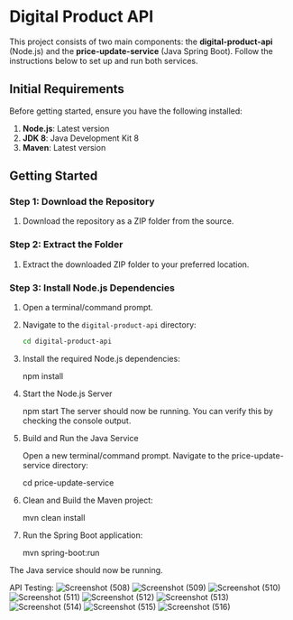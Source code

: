 # Digital Product API

This project consists of two main components: the **digital-product-api** (Node.js) and the **price-update-service** (Java Spring Boot). Follow the instructions below to set up and run both services.

## Initial Requirements

Before getting started, ensure you have the following installed:

1. **Node.js**: Latest version
2. **JDK 8**: Java Development Kit 8
3. **Maven**: Latest version

## Getting Started

### Step 1: Download the Repository

1. Download the repository as a ZIP folder from the source.

### Step 2: Extract the Folder

1. Extract the downloaded ZIP folder to your preferred location.

### Step 3: Install Node.js Dependencies

1. Open a terminal/command prompt.
2. Navigate to the `digital-product-api` directory:

   ```bash
   cd digital-product-api
3. Install the required Node.js dependencies:

   npm install

4. Start the Node.js Server

   npm start
   The server should now be running. You can verify this by checking the console output.

5. Build and Run the Java Service

   Open a new terminal/command prompt.
   Navigate to the price-update-service directory:

   cd price-update-service

6. Clean and Build the Maven project:

   mvn clean install

7. Run the Spring Boot application:

   mvn spring-boot:run

The Java service should now be running.

API Testing:
![Screenshot (508)](https://github.com/user-attachments/assets/4d60d341-9b71-4bc2-ac25-b1fc581c5248)
![Screenshot (509)](https://github.com/user-attachments/assets/db131d45-bbd3-457e-a990-b26a23dca47d)
![Screenshot (510)](https://github.com/user-attachments/assets/0d09142b-2556-429f-a84b-9efe4356a86a)
![Screenshot (511)](https://github.com/user-attachments/assets/ba9e46fc-068b-46a6-ae65-2f4c9ee654c4)
![Screenshot (512)](https://github.com/user-attachments/assets/fa3b6e8e-f46e-4750-9a23-7ef01200fdc0)
![Screenshot (513)](https://github.com/user-attachments/assets/ff389984-5c96-4212-aafa-5cad6e2a4127)
![Screenshot (514)](https://github.com/user-attachments/assets/293fbbd5-a4cd-4cbf-aab1-7de56d412a5d)
![Screenshot (515)](https://github.com/user-attachments/assets/c9a10358-3c5d-4a0b-b004-f4d9aa8db28d)
![Screenshot (516)](https://github.com/user-attachments/assets/8c12226e-48b1-48dc-9bba-0e3c6a972916)








